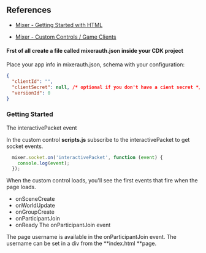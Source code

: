 ## References
- [Mixer - Getting Started with HTML](https://dev.mixer.com/guides/mixplay/customcontrols/gettingstartedwithhtml "Mixer - Getting Started with HTML")

- [Mixer - Custom Controls / Game Clients](https://dev.mixer.com/guides/mixplay/customcontrols/gameclients "Mixer - Custom Controls / Game Clients")

#### Frst of all create a file called mixerauth.json inside your CDK project

Place your app info in mixerauth.json, schema with your configuration:

```json
{
  "clientId": "",
  "clientSecret": null, /* optional if you don't have a cient secret */
  "versionId": 0
}
```

### Getting Started
The interactivePacket event

In the custom control **scripts.js** subscribe to the interactivePacket to get socket events.

```javascript
  mixer.socket.on('interactivePacket', function (event) {
    console.log(event);
  });
```
  
When the custom control loads, you'll see the first events that fire when the page loads.

- onSceneCreate
- onWorldUpdate
- onGroupCreate
- onParticipantJoin
- onReady
The onParticipantJoin event

The page username is available in the onParticipantJoin event. The username can be set in a div from the **index.html **page.